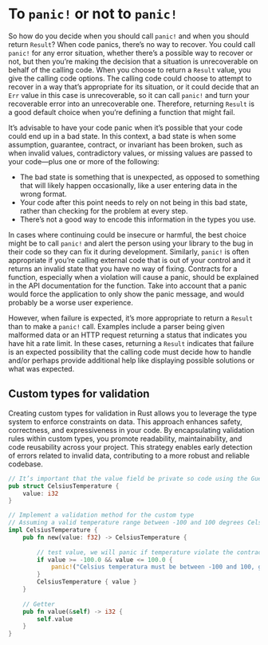 # To `panic!` or not to `panic!`

So how do you decide when you should call `panic!` and when you should return `Result`? 
When code panics, there’s no way to recover. You could call `panic!` for any error situation, whether there’s a 
possible way to recover or not, but then you’re making the decision that a situation is unrecoverable on behalf 
of the calling code. When you choose to return a `Result` value, you give the calling code options. The calling code 
could choose to attempt to recover in a way that’s appropriate for its situation, or it could decide that an `Err` value 
in this case is unrecoverable, so it can call `panic!` and turn your recoverable error into an unrecoverable one. Therefore, 
returning `Result` is a good default choice when you’re defining a function that might fail.

It’s advisable to have your code panic when it’s possible that your code could end up in a bad state. In this context, 
a bad state is when some assumption, guarantee, contract, or invariant has been broken, such as when invalid values, 
contradictory values, or missing values are passed to your code—plus one or more of the following:

- The bad state is something that is unexpected, as opposed to something that will likely happen occasionally, like a user entering data in the wrong format.
- Your code after this point needs to rely on not being in this bad state, rather than checking for the problem at every step.
- There’s not a good way to encode this information in the types you use.

In cases where continuing could be insecure or harmful, the best choice might be to call `panic!` and alert the person using 
your library to the bug in their code so they can fix it during development. Similarly, `panic!` is often appropriate if you’re 
calling external code that is out of your control and it returns an invalid state that you have no way of fixing.
Contracts for a function, especially when a violation will cause a panic, should be explained in the API documentation 
for the function. Take into account that a panic would force the application to only show the panic message, 
and would probably be a worse user experience.

However, when failure is expected, it’s more appropriate to return a `Result` than to make a `panic!` call. Examples include a
parser being given malformed data or an HTTP request returning a status that indicates you have hit a rate limit.
In these cases, returning a `Result` indicates that failure is an expected possibility that the calling code must decide
how to handle and/or perhaps provide additional help like displaying possible solutions or what was expected. 

## Custom types for validation

Creating custom types for validation in Rust allows you to leverage the type system to enforce constraints on data. 
This approach enhances safety, correctness, and expressiveness in your code. By encapsulating validation rules within 
custom types, you promote readability, maintainability, and code reusability across your project. This strategy enables 
early detection of errors related to invalid data, contributing to a more robust and reliable codebase.

```rust
// It’s important that the value field be private so code using the Guess struct is not allowed to set value directly
pub struct CelsiusTemperature {
    value: i32
}

// Implement a validation method for the custom type
// Assuming a valid temperature range between -100 and 100 degrees Celsius
impl CelsiusTemperature {
    pub fn new(value: f32) -> CelsiusTemperature {
        
        // test value, we will panic if temperature violate the contract
        if value >= -100.0 && value <= 100.0 {
            panic!("Celsius temperatura must be between -100 and 100, got {}.", value);
        }
        CelsiusTemperature { value }
    }
    
    // Getter
    pub fn value(&self) -> i32 {
        self.value
    }
}
```

